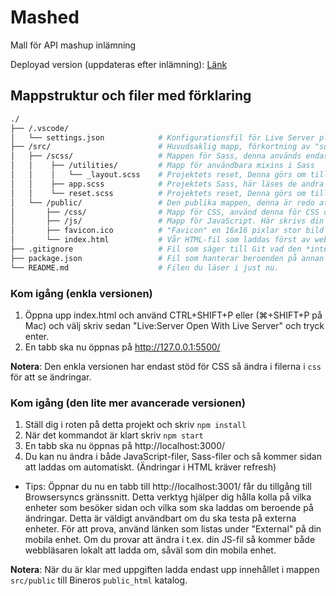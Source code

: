 # Mashed
Mall för API mashup inlämning

Deployad version (uppdateras efter inlämning):
[Länk](http://dianaskshipek.chas.academy/03-api-mashup)

## Mappstruktur och filer med förklaring
```bash
./
├── /.vscode/
│   └── settings.json            # Konfigurationsfil för Live Server pluginet till VSCode, säger till den att servera från mappen "public"
├── /src/                        # Huvudsaklig mapp, förkortning av "source" som syftar till källkod.
│   ├── /scss/                   # Mappen för Sass, denna används endast i den avancerade versionen (se nedan). Den går att bortse från.
│   │    ├── /utilities/         # Mapp för användbara mixins i Sass
│   │    │   └── _layout.scss    # Projektets reset, Denna görs om till CSS automatiskt vid ändringar och CSS:en hamnar i public/css/reset.css
│   │    ├── app.scss            # Projektets Sass, här läses de andra scss-filerna in. Denna görs om till CSS automatiskt vid ändringar och CSS:en hamnar i public/css/app.css
│   │    └── reset.scss          # Projektets reset, Denna görs om till CSS automatiskt vid ändringar och CSS:en hamnar i public/css/reset.css
│   └── /public/                 # Den publika mappen, denna är redo att användas av en webbserver.
│       ├── /css/                # Mapp för CSS, använd denna för CSS om du inte vill använda Sass.
│       ├── /js/                 # Mapp för JavaScript. Här skrivs din kod.
│       ├── favicon.ico          # "Favicon" en 16x16 pixlar stor bild som visar en liten ikon på en webbläsar-flik.
│       └── index.html           # Vår HTML-fil som laddas först av webbservern. Alla andra filer läses in härifrån.
├── .gitignore                   # Fil som säger till Git vad den *inte* ska versionshantera.
├── package.json                 # Fil som hanterar beroenden på annan kod i vårt projekt, rör ej denna fil.
└── README.md                    # Filen du läser i just nu.
```

### Kom igång (enkla versionen)
1. Öppna upp index.html och använd CTRL+SHIFT+P eller (⌘+SHIFT+P på Mac) och välj skriv sedan "Live:Server Open With Live Server" och tryck enter.
2. En tabb ska nu öppnas på http://127.0.0.1:5500/

**Notera**: Den enkla versionen har endast stöd för CSS så ändra i filerna i `css` för att se ändringar.

### Kom igång (den lite mer avancerade versionen)
1. Ställ dig i roten på detta projekt och skriv `npm install`
2. När det kommandot är klart skriv `npm start`
3. En tabb ska nu öppnas på http://localhost:3000/
4. Du kan nu ändra i både JavaScript-filer, Sass-filer och så kommer sidan att laddas om automatiskt. (Ändringar i HTML kräver refresh)

* Tips: Öppnar du nu en tabb till http://localhost:3001/ får du tillgång till Browsersyncs gränssnitt. Detta verktyg hjälper dig hålla kolla på vilka enheter som besöker sidan och vilka som ska laddas om beroende på ändringar. Detta är väldigt användbart om du ska testa på externa enheter. För att prova, använd länken som listas under "External" på din mobila enhet. Om du provar att ändra i t.ex. din JS-fil så kommer både webbläsaren lokalt att ladda om, såväl som din mobila enhet.

**Notera**: När du är klar med uppgiften ladda endast upp innehållet i mappen `src/public` till Bineros `public_html` katalog.
